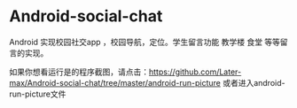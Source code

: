 # Android-social-chat
Android 实现校园社交app ，校园导航，定位。学生留言功能 教学楼 食堂 等等留言的实现。

如果你想看运行是的程序截图，请点击：https://github.com/Later-max/Android-social-chat/tree/master/android-run-picture
或者进入android-run-picture文件

